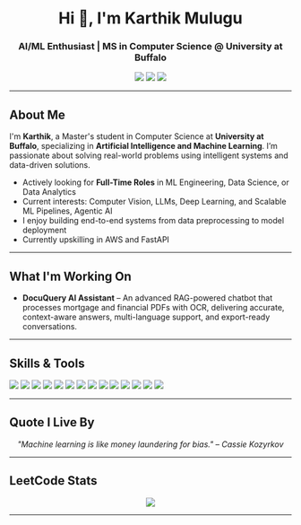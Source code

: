 <!-- HEADER -->
<h1 align="center">Hi 👋, I'm Karthik Mulugu</h1>
<h3 align="center"> AI/ML Enthusiast | MS in Computer Science @ University at Buffalo</h3>

<p align="center">
  <a href="https://www.linkedin.com/in/karthikmulugu" target="_blank"><img src="https://img.shields.io/badge/LinkedIn-blue?style=for-the-badge&logo=linkedin"></a>
  <a href="mailto:karthikmulugu14@gmail.com" target="_blank"><img src="https://img.shields.io/badge/Gmail-red?style=for-the-badge&logo=gmail&logoColor=white"></a>
  <a href="https://portfolio-five-beryl-19.vercel.app" target="_blank"><img src="https://img.shields.io/badge/Portfolio-000000?style=for-the-badge&logo=About.me&logoColor=white"></a>
</p>

---

## About Me

I'm **Karthik**, a Master's student in Computer Science at **University at Buffalo**, specializing in **Artificial Intelligence and Machine Learning**. I’m passionate about solving real-world problems using intelligent systems and data-driven solutions.

- Actively looking for **Full-Time Roles** in ML Engineering, Data Science, or Data Analytics  
- Current interests: Computer Vision, LLMs, Deep Learning, and Scalable ML Pipelines, Agentic AI  
- I enjoy building end-to-end systems from data preprocessing to model deployment  
- Currently upskilling in AWS and FastAPI

---

## What I'm Working On

- **DocuQuery AI Assistant** – An advanced RAG-powered chatbot that processes mortgage and financial PDFs with OCR, delivering accurate, context-aware answers, multi-language support, and export-ready conversations.

---

## Skills & Tools

<p align="left">
  <img src="https://img.shields.io/badge/Python-3670A0?style=for-the-badge&logo=python&logoColor=white" />
  <img src="https://img.shields.io/badge/TensorFlow-FF6F00?style=for-the-badge&logo=tensorflow&logoColor=white" />
  <img src="https://img.shields.io/badge/PyTorch-EE4C2C?style=for-the-badge&logo=pytorch&logoColor=white" />
  <img src="https://img.shields.io/badge/Scikit--Learn-F7931E?style=for-the-badge&logo=scikit-learn&logoColor=white" />
  <img src="https://img.shields.io/badge/OpenCV-5C3EE8?style=for-the-badge&logo=opencv&logoColor=white" />
  <img src="https://img.shields.io/badge/NumPy-013243?style=for-the-badge&logo=numpy&logoColor=white" />
  <img src="https://img.shields.io/badge/Pandas-150458?style=for-the-badge&logo=pandas&logoColor=white" />
  <img src="https://img.shields.io/badge/Matplotlib-11557C?style=for-the-badge&logo=matplotlib&logoColor=white" />
  <img src="https://img.shields.io/badge/Seaborn-4C8CBF?style=for-the-badge" />
  <img src="https://img.shields.io/badge/NLP-8E44AD?style=for-the-badge" />
  <img src="https://img.shields.io/badge/Computer%20Vision-2C3E50?style=for-the-badge" />
  <img src="https://img.shields.io/badge/SQL-4479A1?style=for-the-badge&logo=mysql&logoColor=white" />
  <img src="https://img.shields.io/badge/Tableau-E97627?style=for-the-badge&logo=tableau&logoColor=white" />
  <img src="https://img.shields.io/badge/Git-F05032?style=for-the-badge&logo=git&logoColor=white" />
</p>

---

## Quote I Live By

<p align="center"><i>"Machine learning is like money laundering for bias." – Cassie Kozyrkov</i></p>

---

## LeetCode Stats

<p align="center">
  <img src="https://leetcard.jacoblin.cool/karthikmulugu14?theme=dark&ext=heatmap" />
</p>

---


